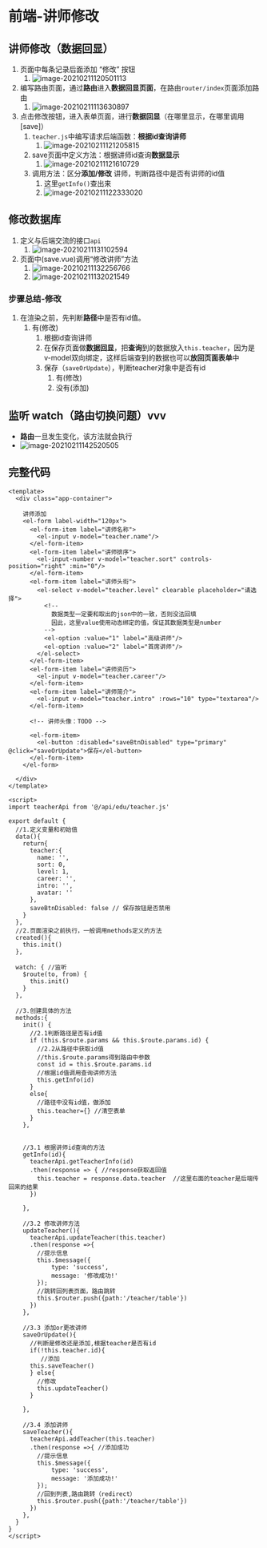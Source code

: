 # 前端-讲师修改

## 讲师修改（数据回显）

1. 页面中每条记录后面添加 “修改” 按钮
   1. ![image-20210211120501113](https://raw.githubusercontent.com/TWDH/General/pic/img/image-20210211120501113.png)
2. 编写路由页面，通过**路由**进入**数据回显页面**，在路由`router/index`页面添加路由
   1. ![image-20210211113630897](https://raw.githubusercontent.com/TWDH/General/pic/img/image-20210211113630897.png)
3. 点击修改按钮，进入表单页面，进行**数据回显**（在哪里显示，在哪里调用[save]）
   1. `teacher.js`中编写请求后端函数：**根据id查询讲师**
      1. ![image-20210211121205815](https://raw.githubusercontent.com/TWDH/General/pic/img/image-20210211121205815.png)
   2. save页面中定义方法：根据讲师id查询**数据显示**
      1. ![image-20210211121610729](https://raw.githubusercontent.com/TWDH/General/pic/img/image-20210211121610729.png)
   3. 调用方法：区分**添加/修改** 讲师，判断路径中是否有讲师的id值
      1. 这里`getInfo()`查出来
      2. ![image-20210211122333020](https://raw.githubusercontent.com/TWDH/General/pic/img/image-20210211122333020.png)

## 修改数据库

1. 定义与后端交流的接口`api`
   1. ![image-20210211131102594](https://raw.githubusercontent.com/TWDH/General/pic/img/image-20210211131102594.png)
2. 页面中(save.vue)调用“修改讲师”方法
   1. ![image-20210211132256766](https://raw.githubusercontent.com/TWDH/General/pic/img/image-20210211132256766.png)
   2. ![image-20210211132021549](https://raw.githubusercontent.com/TWDH/General/pic/img/image-20210211132021549.png)

### 步骤总结-修改

1. 在渲染之前，先判断**路径**中是否有id值。
   1. 有(修改)
      1. 根据id查询讲师
      2. 在保存页面做**数据回显**，把**查询**到的数据放入`this.teacher`，因为是v-model双向绑定，这样后端查到的数据也可以**放回页面表单**中
      3. 保存（`saveOrUpdate`），判断teacher对象中是否有id
         1. 有(修改)
         2. 没有(添加)

## 监听 watch（路由切换问题）vvv

* **路由**一旦发生变化，该方法就会执行
* ![image-20210211142520505](https://raw.githubusercontent.com/TWDH/General/pic/img/image-20210211142520505.png)

## 完整代码

```vue
<template>
  <div class="app-container">

    讲师添加
    <el-form label-width="120px">
      <el-form-item label="讲师名称">
        <el-input v-model="teacher.name"/>
      </el-form-item>
      <el-form-item label="讲师排序">
        <el-input-number v-model="teacher.sort" controls-position="right" :min="0"/>
      </el-form-item>
      <el-form-item label="讲师头衔">
        <el-select v-model="teacher.level" clearable placeholder="请选择">
          <!--
            数据类型一定要和取出的json中的一致，否则没法回填
            因此，这里value使用动态绑定的值，保证其数据类型是number
          -->
          <el-option :value="1" label="高级讲师"/>
          <el-option :value="2" label="首席讲师"/>
        </el-select>
      </el-form-item>
      <el-form-item label="讲师资历">
        <el-input v-model="teacher.career"/>
      </el-form-item>
      <el-form-item label="讲师简介">
        <el-input v-model="teacher.intro" :rows="10" type="textarea"/>
      </el-form-item>

      <!-- 讲师头像：TODO -->

      <el-form-item>
        <el-button :disabled="saveBtnDisabled" type="primary" @click="saveOrUpdate">保存</el-button>
      </el-form-item>
    </el-form>

  </div>
</template>

<script>
import teacherApi from '@/api/edu/teacher.js'

export default {
  //1.定义变量和初始值
  data(){
    return{
      teacher:{
        name: '',
        sort: 0,
        level: 1,
        career: '',
        intro: '',
        avatar: ''
      },
      saveBtnDisabled: false // 保存按钮是否禁用
    }
  },
  //2.页面渲染之前执行，一般调用methods定义的方法
  created(){
    this.init()
  },

  watch: { //监听
    $route(to, from) {
      this.init()
    }
  },

  //3.创建具体的方法
  methods:{
    init() {
      //2.1判断路径是否有id值
      if (this.$route.params && this.$route.params.id) {
        //2.2从路径中获取id值
        //this.$route.params得到路由中参数
        const id = this.$route.params.id
        //根据id值调用查询讲师方法
        this.getInfo(id)
      }
      else{
        //路径中没有id值，做添加
        this.teacher={} //清空表单
      }
    },


    //3.1 根据讲师id查询的方法
    getInfo(id){
      teacherApi.getTeacherInfo(id)
      .then(response => { //response获取返回值
        this.teacher = response.data.teacher  //这里右面的teacher是后端传回来的结果
      })

    },

    //3.2 修改讲师方法
    updateTeacher(){
      teacherApi.updateTeacher(this.teacher)
      .then(response =>{
        //提示信息
        this.$message({
            type: 'success',
            message: '修改成功!'
        });
        //跳转回列表页面，路由跳转
        this.$router.push({path:'/teacher/table'})
      })
    },

    //3.3 添加or更改讲师
    saveOrUpdate(){
      //判断是修改还是添加,根据teacher是否有id
      if(!this.teacher.id){
         //添加
      this.saveTeacher()
      } else{
        //修改
        this.updateTeacher()
      }
     
    },

    //3.4 添加讲师
    saveTeacher(){
      teacherApi.addTeacher(this.teacher)
      .then(response =>{ //添加成功
        //提示信息
        this.$message({
            type: 'success',
            message: '添加成功!'
        });
        //回到列表,路由跳转（redirect）
        this.$router.push({path:'/teacher/table'})
      })
    },
  }
}
</script>
```













